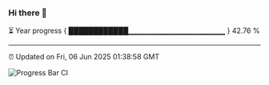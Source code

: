 ### Hi there 👋

⏳ Year progress { ████████████▁▁▁▁▁▁▁▁▁▁▁▁▁▁▁▁▁▁ } 42.76 %

---

⏰ Updated on Fri, 06 Jun 2025 01:38:58 GMT

![Progress Bar CI](https://github.com/liununu/liununu/workflows/Progress%20Bar%20CI/badge.svg)
